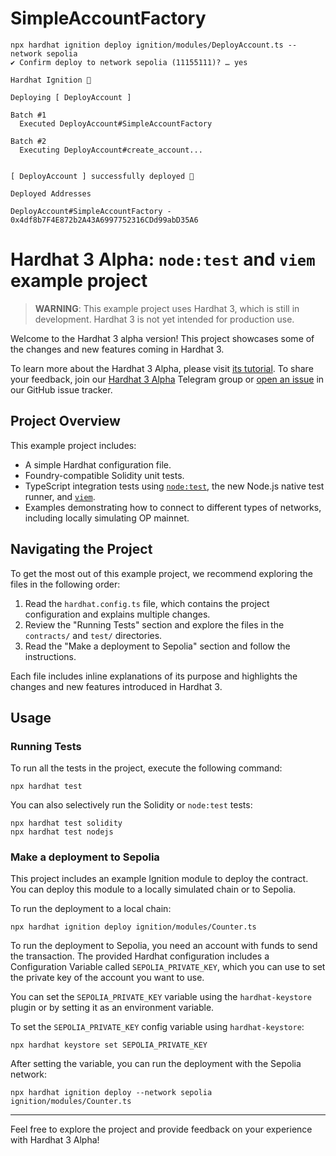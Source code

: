 # SimpleAccountFactory

```
npx hardhat ignition deploy ignition/modules/DeployAccount.ts --network sepolia
✔ Confirm deploy to network sepolia (11155111)? … yes

Hardhat Ignition 🚀

Deploying [ DeployAccount ]

Batch #1
  Executed DeployAccount#SimpleAccountFactory

Batch #2
  Executing DeployAccount#create_account...


[ DeployAccount ] successfully deployed 🚀

Deployed Addresses

DeployAccount#SimpleAccountFactory - 0x4df8b7F4E872b2A43A6997752316CDd99abD35A6
```





# Hardhat 3 Alpha: `node:test` and `viem` example project

> **WARNING**: This example project uses Hardhat 3, which is still in development. Hardhat 3 is not yet intended for production use.

Welcome to the Hardhat 3 alpha version! This project showcases some of the changes and new features coming in Hardhat 3.

To learn more about the Hardhat 3 Alpha, please visit [its tutorial](https://hardhat.org/hardhat3-alpha). To share your feedback, join our [Hardhat 3 Alpha](https://hardhat.org/hardhat3-alpha-telegram-group) Telegram group or [open an issue](https://github.com/NomicFoundation/hardhat/issues/new?template=hardhat-3-alpha.yml) in our GitHub issue tracker.

## Project Overview

This example project includes:

- A simple Hardhat configuration file.
- Foundry-compatible Solidity unit tests.
- TypeScript integration tests using [`node:test`](nodejs.org/api/test.html), the new Node.js native test runner, and [`viem`](https://viem.sh/).
- Examples demonstrating how to connect to different types of networks, including locally simulating OP mainnet.

## Navigating the Project

To get the most out of this example project, we recommend exploring the files in the following order:

1. Read the `hardhat.config.ts` file, which contains the project configuration and explains multiple changes.
2. Review the "Running Tests" section and explore the files in the `contracts/` and `test/` directories.
3. Read the "Make a deployment to Sepolia" section and follow the instructions.

Each file includes inline explanations of its purpose and highlights the changes and new features introduced in Hardhat 3.

## Usage

### Running Tests

To run all the tests in the project, execute the following command:

```shell
npx hardhat test
```

You can also selectively run the Solidity or `node:test` tests:

```shell
npx hardhat test solidity
npx hardhat test nodejs
```

### Make a deployment to Sepolia

This project includes an example Ignition module to deploy the contract. You can deploy this module to a locally simulated chain or to Sepolia.

To run the deployment to a local chain:

```shell
npx hardhat ignition deploy ignition/modules/Counter.ts
```

To run the deployment to Sepolia, you need an account with funds to send the transaction. The provided Hardhat configuration includes a Configuration Variable called `SEPOLIA_PRIVATE_KEY`, which you can use to set the private key of the account you want to use.

You can set the `SEPOLIA_PRIVATE_KEY` variable using the `hardhat-keystore` plugin or by setting it as an environment variable.

To set the `SEPOLIA_PRIVATE_KEY` config variable using `hardhat-keystore`:

```shell
npx hardhat keystore set SEPOLIA_PRIVATE_KEY
```

After setting the variable, you can run the deployment with the Sepolia network:

```shell
npx hardhat ignition deploy --network sepolia ignition/modules/Counter.ts
```

---

Feel free to explore the project and provide feedback on your experience with Hardhat 3 Alpha!
